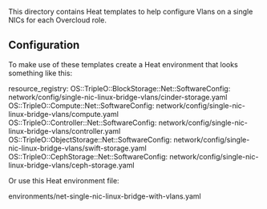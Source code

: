 This directory contains Heat templates to help configure
Vlans on a single NICs for each Overcloud role.

Configuration
-------------

To make use of these templates create a Heat environment that looks
something like this:

  resource\_registry:
    OS::TripleO::BlockStorage::Net::SoftwareConfig: network/config/single-nic-linux-bridge-vlans/cinder-storage.yaml
    OS::TripleO::Compute::Net::SoftwareConfig: network/config/single-nic-linux-bridge-vlans/compute.yaml
    OS::TripleO::Controller::Net::SoftwareConfig: network/config/single-nic-linux-bridge-vlans/controller.yaml
    OS::TripleO::ObjectStorage::Net::SoftwareConfig: network/config/single-nic-linux-bridge-vlans/swift-storage.yaml
    OS::TripleO::CephStorage::Net::SoftwareConfig: network/config/single-nic-linux-bridge-vlans/ceph-storage.yaml

Or use this Heat environment file:

  environments/net-single-nic-linux-bridge-with-vlans.yaml
